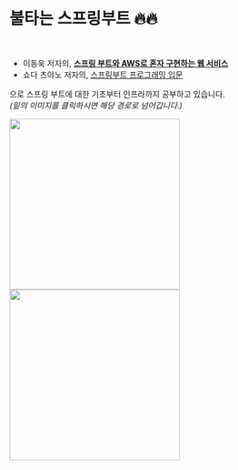 # 불타는 스프링부트 🔥🔥

<img alt="" src="https://img.shields.io/badge/Java-11.0.1-yellow?style=flat-square&logo=java"> <img alt="" src="https://img.shields.io/badge/SpringBoot__version-2.1.7.RELEASE-yellowgreen?style=flat-square&logo=spring"> <img alt="" src="https://img.shields.io/badge/Gradle-4.10.2-blue?style=flat-square&logo=gradle">


- 이동욱 저자의, [**스프링 부트와 AWS로 혼자 구현하는 웹 서비스**](https://jojoldu.tistory.com/463)  
- 쇼다 츠야노 저자의, [스프링부트 프로그래밍 입문](http://www.yes24.com/Product/Goods/38138619)

으로 스프링 부트에 대한 기초부터 인프라까지 공부하고 있습니다.  
*(밑의 이미지를 클릭하시면 해당 경로로 넘어갑니다.)*

<div>
<a href="https://github.com/Kimdonghyeon7645/SpringBoot-Study/tree/master/_study-note/summary-book_%EC%8A%A4%ED%94%84%EB%A7%81%EB%B6%80%ED%8A%B8%EC%99%80AWS%EB%A1%9C%ED%98%BC%EC%9E%90%EA%B5%AC%ED%98%84%ED%95%98%EB%8A%94%EC%9B%B9%EC%84%9C%EB%B9%84%EC%8A%A4">
    <img src='https://user-images.githubusercontent.com/48408417/98798374-2b292600-2451-11eb-9c11-54cc64361e2d.png' height='300'>
</a>

<a href="https://github.com/Kimdonghyeon7645/SpringBoot-Study/tree/master/_study-note/summary-book_%EC%8A%A4%ED%94%84%EB%A7%81%EB%B6%80%ED%8A%B8%ED%94%84%EB%A1%9C%EA%B7%B8%EB%9E%98%EB%B0%8D%EC%9E%85%EB%AC%B8">
    <img src='http://image.yes24.com/goods/38138619/800x0' height='300'>
</a>
</div>

